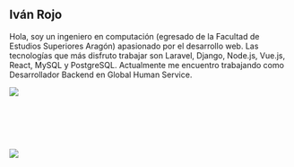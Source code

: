 <!-- ### Hi there 👋 -->

<!--
**ivanrojo07/ivanrojo07** is a ✨ _special_ ✨ repository because its `README.md` (this file) appears on your GitHub profile.

Here are some ideas to get you started:

- 🔭 I’m currently working on ...
- 🌱 I’m currently learning ...
- 👯 I’m looking to collaborate on ...
- 🤔 I’m looking for help with ...
- 💬 Ask me about ...
- 📫 How to reach me: ...
- 😄 Pronouns: ...
- ⚡ Fun fact: ...
-->


## Iván Rojo
Hola, soy un ingeniero en computación (egresado de la Facultad de Estudios Superiores Aragón) apasionado por el desarrollo web. Las tecnologías que más disfruto trabajar son Laravel, Django, Node.js, Vue.js, React, MySQL y PostgreSQL. Actualmente me encuentro trabajando como Desarrollador Backend en Global Human Service.
<div style="
  justify-content: center;
            display: grid;
  grid-template-columns: repeat(3, 1fr);
  grid-gap: 10px;
  grid-auto-rows: minmax(100px, auto);
            ">
<img style="grid-column: 1 / 2;
  grid-row: 1;" src="https://github-readme-stats.vercel.app/api?username=ivanrojo07&show_icons=true&hide=contribs&custom_title=Estadística" />
<img  style="grid-column: 1 / 2;
  grid-row: 2;" src="https://github-readme-stats.vercel.app/api/top-langs/?username=ivanrojo07&hide=html&custom_title=Lenguajes%20más%20usados&layout=compact" />
</div>
